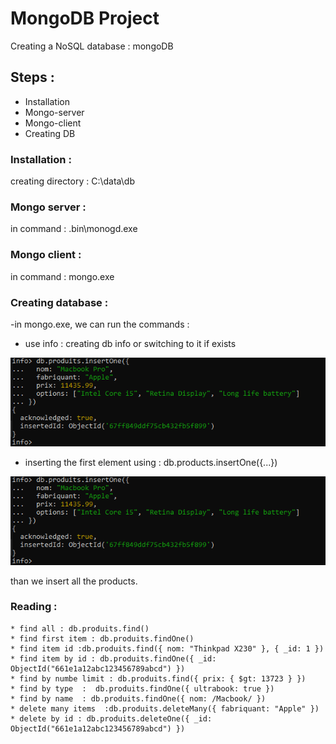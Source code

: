 # MongoDB Project

Creating a NoSQL database : mongoDB

## Steps :

- Installation
- Mongo-server
- Mongo-client
- Creating DB

### Installation :

creating directory : C:\data\db

### Mongo server :

in command : .bin\monogd.exe

### Mongo client :

in command : mongo.exe

### Creating database :

-in mongo.exe, we can run the commands :

- use info : creating db info or switching to it if exists

![Logo](useinfo.png)

- inserting the first element using : db.products.insertOne({...})

![logo](Fileinsertion.png)

than we insert all the products.

### Reading :

    * find all : db.produits.find()
    * find first item : db.produits.findOne()
    * find item id :db.produits.find({ nom: "Thinkpad X230" }, { _id: 1 })
    * find item by id : db.produits.findOne({ _id: ObjectId("661e1a12abc123456789abcd") })
    * find by numbe limit : db.produits.find({ prix: { $gt: 13723 } })
    * find by type  :  db.produits.findOne({ ultrabook: true })
    * find by name  : db.produits.findOne({ nom: /Macbook/ })
    * delete many items  :db.produits.deleteMany({ fabriquant: "Apple" })
    * delete by id : db.produits.deleteOne({ _id: ObjectId("661e1a12abc123456789abcd") })

